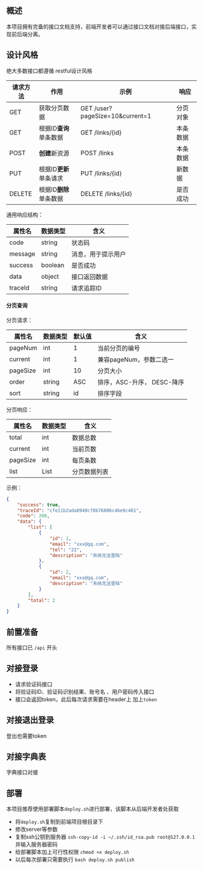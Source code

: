 
## 概述
本项目拥有完备的接口文档支持，前端开发者可以通过接口文档对接后端接口，实现前后端分离。



## 设计风格

绝大多数接口都遵循 restful设计风格

| 请求方法 | 作用                   | 示例                              | 响应     |
| -------- | ---------------------- | --------------------------------- | -------- |
| GET      | 获取分页数据           | GET   /user?pageSize=10&current=1 | 分页对象 |
| GET      | 根据ID**查询**单条数据 | GET        /links/{id}            | 本条数据 |
| POST     | **创建**新资源         | POST     /links                   | 本条数据 |
| PUT      | 根据ID**更新**单条请求 | PUT       /links/{id}             | 新数据   |
| DELETE   | 根据ID**删除**单条数据 | DELETE /links/{id}                | 是否成功 |



通用响应结构：

| 属性名  | 数据类型 | 含义               |
| ------- | -------- | ------------------ |
| code    | string   | 状态码             |
| message | string   | 消息，用于提示用户 |
| success | boolean  | 是否成功           |
| data    | object   | 接口返回数据       |
| traceId | string   | 请求追踪ID         |



#### 分页查询

分页请求：

| 属性名   | 数据类型 | 默认值 | 含义                       |
| -------- | -------- | ------ | -------------------------- |
| pageNum  | int      | 1      | 当前分页的编号             |
| current  | int      | 1      | 兼容pageNum，参数二选一    |
| pageSize | int      | 10     | 分页大小                   |
| order    | string   | ASC    | 排序，ASC-升序， DESC-降序 |
| sort     | string   | id     | 排序字段                   |

分页响应：

| 属性名   | 数据类型 | 含义         |
| -------- | -------- | ------------ |
| total    | int      | 数据总数     |
| current  | int      | 当前页数     |
| pageSize | int      | 每页条数     |
| list     | List     | 分页数据列表 |

示例：

```json
{
    "success": true,
    "traceId": "cfe11b2ada8948cf8b76806c46e9c401",
    "code": 200,
    "data": {
        "list": [
            {
                "id": 1,
                "email": "xxx@qq.com",
                "tel": "22",
                "description": "系统无法登陆"
            },
            {
                "id": 2,
                "email": "xxx@qq.com",
                "description": "系统无法登陆"
            }
        ],
        "total": 2
    }
}
```




## 前置准备


所有接口已 `/api` 开头



## 对接登录

- 请求验证码接口
- 将验证码ID、验证码识别结果、账号名 、用户密码传入接口
- 接口会返回token，此后每次请求需要在header上 加上`token`





## 对接退出登录

登出也需要token



## 对接字典表

字典接口对接



## 部署

本项目推荐使用部署脚本`deploy.sh`进行部署，该脚本从后端开发者处获取

- 将`deploy.sh`复制到前端项目根目录下
- 修改server等参数
- 复制ssh公钥到服务器 `ssh-copy-id -i ~/.ssh/id_rsa.pub root@127.0.0.1` 并输入服务器密码
- 给部署脚本加上可行性权限 `chmod +x deploy.sh`
- 以后每次部署只需要执行 `bash deploy.sh publish`
